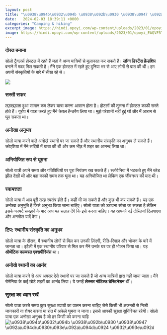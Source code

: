```yaml
---
layout: post
title: "\u0938\u094b\u0932\u094b \u0938\u092b\u0930 \u0938\u0947 \u092a\u094d\u0930\u093e\u092a\u094d\u0924 \u0932\u093e\u092d"
date:   2024-02-03 18:39:11 +0000
categories: "Camping & hiking"
excerpt_image: https://hindi.opoyi.com/wp-content/uploads/2023/01/opoyi_FAQVF5T37.jpg
image: https://hindi.opoyi.com/wp-content/uploads/2023/01/opoyi_FAQVF5T37.jpg
---
```


### दोस्त बनाना 
सोलो ट्रैवलर्स होस्टल में रहते हैं जहां वे अन्य यात्रियों से मुलाकात कर सकते हैं। **लॉन्ग डिस्टेंस फ्रेंडशिप** बनाने में मदद मिल सकती है। मैंने एक होस्टल में रहते हुए दुनिया भर से आए लोगों से बात की थी। हम अपनी संस्कृतियों के बारे में सीख रहे थे।  

![](https://hindi.opoyi.com/wp-content/uploads/2023/01/opoyi_ZZw9dv7Hg.jpg)
### सस्ती सफर
लड़खड़ाता हुआ सामान कम लेकर यात्रा करना आसान होता है। होटलों की तुलना में होस्टल काफी सस्ते होते हैं। यूरोप में यात्रा करते हुए मैंने केवल हैन्डबैग लिया था। मुझे परेशानी नहीं हुई थी और मैं आराम से घूम सकता था।
### अनोखा अनुभव 
सोलो यात्रा करने वाले अनोखे स्थानों पर जा सकते हैं और स्थानीय संस्कृति का अनुभव ले सकते हैं। क्रोएशिया में मैंने सर्दियों में यात्रा की थी और कम भीड़ में शहर का आनन्द लिया था।
### अनियोजित रूप से घूमना
सोलो यात्री अपने समय और गतिविधियों पर पूरा नियंत्रण रख सकते हैं। स्लोवेनिया में भटकते हुए मैंने ब्लेड झील देखी थी और वहां काफी समय तक घूमा था। यह अनियोजित था लेकिन एक जीवनभर की याद थी।
### स्वायत्तता 
सोलो यात्रा में आप पूरी तरह स्वतंत्र होते हैं। कहीं भी जा सकते हैं और कुछ भी कर सकते हैं। यह एक अनोखा अनुभूति है जिसे अनुभव किया जाना चाहिए। 
सोलो यात्रा को डरावना सोचा जा सकता है लेकिन इसके फायदे समझने के बाद आप यह सलाह देंगे कि इसे करना चाहिए। यह आपको नई दोस्तियां दिलवाएगा और अनमोल यादें देगा।
### टिप: स्थानीय संस्कृति का अनुभव
सोलो यात्रा के दौरान, मैं स्थानीय लोगों से मिल कर उनकी ज़िंदगी, रीति-रिवाज़ और भोजन के बारे में जानता था। इटैली में एक स्थानीय परिवार से मिल कर मैंने उनके घर पर ही भोजन किया था। यह **ऑथेंटिक कल्चरल एक्सपीरियंस** था।
### अनोखे स्थानों का आनंद
सोलो यात्रा करने से आप अक्सर ऐसे स्थानों पर जा सकते हैं जो अन्य यात्रियों द्वारा नहीं जाया जाता। मैंने रोमेनिया के कई छोटे शहरों का आनंद लिया। ये जगहें **लेस्सर नोटिस्ड डेस्टिनेशन** थीं।
### सुरक्षा का ध्यान रखें
सोलो यात्रा करते समय कुछ सुरक्षा उपायों का पालन करना चाहिए जैसे किसी भी अजनबी से निजी जानकारी ना शेयर करना या रात में अकेले घूमना न जाना। इससे आपकी सुरक्षा सुनिश्चित रहेगी।
सोलो यात्रा एक अनोखा अनुभव है जो हर किसी को करना चाहि
![\u0938\u094b\u0932\u094b \u0938\u092b\u0930 \u0938\u0947 \u092a\u094d\u0930\u093e\u092a\u094d\u0924 \u0932\u093e\u092d](https://hindi.opoyi.com/wp-content/uploads/2023/01/opoyi_FAQVF5T37.jpg)